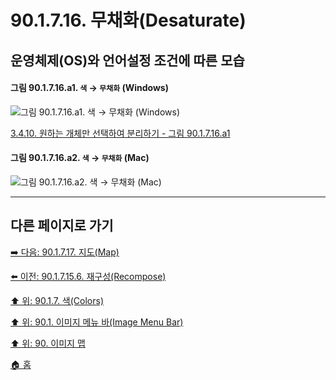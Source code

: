 # 90.1.7.16. 무채화(Desaturate)
## 운영체제(OS)와 언어설정 조건에 따른 모습

<a id="90-01-07-16-a1"></a>

#### 그림 90.1.7.16.a1. `색` → `무채화` (Windows)
![그림 90.1.7.16.a1. `색` → `무채화` (Windows)](https://github.com/wonder13662/gimp/assets/15767104/a35c267e-bebe-406d-9d05-2301280d1ae8)

[3.4.10. 원하는 개체만 선택하여 분리하기 - 그림 90.1.7.16.a1](./03-04-10-separating-an-object-from-its-background.md#90-01-07-16-a1)

<a id="90-01-07-16-a2"></a>

#### 그림 90.1.7.16.a2. `색` → `무채화` (Mac)
![그림 90.1.7.16.a2. `색` → `무채화` (Mac)](https://github.com/wonder13662/gimp/assets/15767104/b755bb36-8338-499e-bdf3-2a4beb289e4c)


***

## 다른 페이지로 가기

[➡️ 다음: 90.1.7.17. 지도(Map)](./90-01-07-17-00-map.md)

[⬅️ 이전: 90.1.7.15.6. 재구성(Recompose)](./90-01-07-15-06-recompose.md)

[⬆️ 위: 90.1.7. 색(Colors)](./90-01-07-00-colors.md)

[⬆️ 위: 90.1. 이미지 메뉴 바(Image Menu Bar)](./90-01-00-image-menu-bar.md)

[⬆️ 위: 90. 이미지 맵](./90-00-image-map.md)

[🏠 홈](./00-home.md)